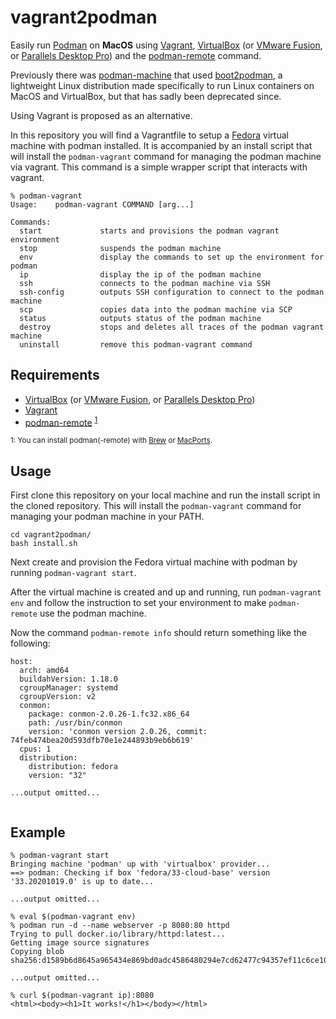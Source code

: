 # vagrant2podman
Easily run [Podman][podman] on **MacOS** using [Vagrant][vagrant], [VirtualBox][virtualbox] (or [VMware Fusion][vmware], or [Parallels Desktop Pro][parallels]) and the [podman-remote][podman-remote] command. 

Previously there was
[podman-machine](https://github.com/boot2podman/machine) that used [boot2podman](https://github.com/boot2podman/boot2podman), a lightweight Linux distribution made specifically to run Linux containers on MacOS and VirtualBox, but that has sadly been deprecated since.

Using Vagrant is proposed as an alternative.  

In this repository you will find a Vagrantfile to setup a [Fedora][fedora] virtual machine with podman installed. It is accompanied by an install script that will install the `podman-vagrant` command for managing the podman machine via vagrant. This command is a simple wrapper script that interacts with vagrant.

```
% podman-vagrant
Usage:    podman-vagrant COMMAND [arg...]

Commands:
  start             starts and provisions the podman vagrant environment
  stop              suspends the podman machine
  env               display the commands to set up the environment for podman
  ip                display the ip of the podman machine
  ssh               connects to the podman machine via SSH
  ssh-config        outputs SSH configuration to connect to the podman machine
  scp               copies data into the podman machine via SCP
  status            outputs status of the podman machine
  destroy           stops and deletes all traces of the podman vagrant machine
  uninstall         remove this podman-vagrant command
```

## Requirements
+ [VirtualBox][virtualbox] (or [VMware Fusion][vmware], or [Parallels Desktop Pro][parallels])
+ [Vagrant][vagrant]
+ [podman-remote][podman-remote] <sup>[1](#footnote1)</sup>

<sup><a name="footnote1">1</a>: You can install podman(-remote) with [Brew][brew] or [MacPorts][macports].</sup>

## Usage
First clone this repository on your local machine and run the install script in the cloned repository. This will install the `podman-vagrant` command for managing your podman machine in your PATH.

```
cd vagrant2podman/
bash install.sh
```

Next create and provision the Fedora virtual machine with podman by running `podman-vagrant start`.

After the virtual machine is created and up and running, run `podman-vagrant env` and follow the instruction to set your environment to make `podman-remote` use the podman machine.

Now the command `podman-remote info` should return something like the following:

```
host:
  arch: amd64
  buildahVersion: 1.18.0
  cgroupManager: systemd
  cgroupVersion: v2
  conmon:
    package: conmon-2.0.26-1.fc32.x86_64
    path: /usr/bin/conmon
    version: 'conmon version 2.0.26, commit: 74feb474bea20d593dfb70e1e244893b9eb6b619'
  cpus: 1
  distribution:
    distribution: fedora
    version: "32"
    
...output omitted...
    
```    

## Example
```
% podman-vagrant start
Bringing machine 'podman' up with 'virtualbox' provider...
==> podman: Checking if box 'fedora/33-cloud-base' version '33.20201019.0' is up to date...

...output omitted...
 
% eval $(podman-vagrant env)
% podman run -d --name webserver -p 8080:80 httpd
Trying to pull docker.io/library/httpd:latest...
Getting image source signatures
Copying blob sha256:d1589b6d8645a965434e869bd0adc4586480294e7cd62477c94357ef11c6ce10

...output omitted...

% curl $(podman-vagrant ip):8080
<html><body><h1>It works!</h1></body></html>
```

[virtualbox]: https://www.virtualbox.org
[vmware]: https://my.vmware.com/group/vmware/evalcenter?p=fusion-player-personal
[parallels]: https://www.parallels.com/eu/products/desktop/pro/
[vagrant]: https://www.vagrantup.com/downloads
[podman-remote]: https://podman.io/getting-started/installation
[podman]: https://podman.io
[brew]: https://brew.sh
[macports]: https://www.macports.org
[fedora]: https://getfedora.org
